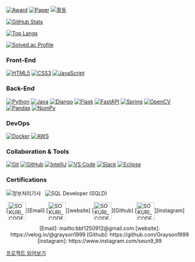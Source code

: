<!-- Award / Paper / 활동 배지 -->
[![Award](https://img.shields.io/badge/Award-최우수상-orange)](https://www.viva100.com/main/view.php?key=20240726010008085)
[![Paper](https://img.shields.io/badge/Paper-영상처리_기반_생체_정보_측정_방법_구현_및_분석-blue)](https://www.notion.so/24ef1b1598de4ecb9f6035fd9cc24ddb?pvs=21)
[![활동](https://img.shields.io/badge/활동-SSAFY%2013기-green)](https://www.ssafy.com)

[![GitHub Stats](https://github-readme-stats.vercel.app/api?username=Grayson1999&show_icons=true&theme=nord&hide=stars&count_private=true&show_icons=true)](https://github.com/Grayson1999) 

[![Top Langs](https://github-readme-stats.vercel.app/api/top-langs/?username=Grayson1999&layout=compact&theme=nord&hide=stars,contribs&count_private=true&show_icons=true)](https://github.com/Grayson1999)  

[![Solved.ac Profile](http://mazassumnida.wtf/api/v2/generate_badge?boj=bbt1250)](https://solved.ac/bbt1250/)


### Front-End
[![HTML5](https://img.shields.io/badge/HTML5-E34F26?style=flat-square&logo=html5&logoColor=white)](https://developer.mozilla.org/en-US/docs/Web/HTML)  [![CSS3](https://img.shields.io/badge/CSS3-1572B6?style=flat-square&logo=css3&logoColor=white)](https://developer.mozilla.org/en-US/docs/Web/CSS)  [![JavaScript](https://img.shields.io/badge/JavaScript-F7DF1E?style=flat-square&logo=javascript&logoColor=black)](https://developer.mozilla.org/en-US/docs/Web/JavaScript)

### Back-End
[![Python](https://img.shields.io/badge/Python-3776AB?style=flat-square&logo=python&logoColor=white)](https://www.python.org/)  [![Java](https://img.shields.io/badge/Java-ED8B00?style=flat-square&logo=java&logoColor=white)](https://www.java.com/) [![Django](https://img.shields.io/badge/Django-092E20?style=flat-square&logo=django&logoColor=white)](https://www.djangoproject.com/)  [![Flask](https://img.shields.io/badge/Flask-000000?style=flat-square&logo=flask&logoColor=white)](https://flask.palletsprojects.com/)  [![FastAPI](https://img.shields.io/badge/FastAPI-009688?style=flat-square&logo=fastapi&logoColor=white)](https://fastapi.tiangolo.com/) 
[![Spring](https://img.shields.io/badge/Spring-6DB33F?style=flat-square&logo=spring&logoColor=white)](https://spring.io/)  [![OpenCV](https://img.shields.io/badge/OpenCV-5C3EE8?style=flat-square&logo=opencv&logoColor=white)](https://opencv.org/)  [![Pandas](https://img.shields.io/badge/Pandas-150458?style=flat-square&logo=pandas&logoColor=white)](https://pandas.pydata.org/)  [![NumPy](https://img.shields.io/badge/NumPy-013243?style=flat-square&logo=numpy&logoColor=white)](https://numpy.org/) 

### DevOps
[![Docker](https://img.shields.io/badge/Docker-2496ED?style=flat-square&logo=docker&logoColor=white)](https://www.docker.com/)  [![AWS](https://img.shields.io/badge/AWS-232F3E?style=flat-square&logo=amazon-aws&logoColor=white)](https://aws.amazon.com/)

### Collaboration & Tools
[![Git](https://img.shields.io/badge/Git-F05032?style=flat-square&logo=git&logoColor=white)](https://git-scm.com/)  [![GitHub](https://img.shields.io/badge/GitHub-181717?style=flat-square&logo=github&logoColor=white)](https://github.com/)  [![IntelliJ](https://img.shields.io/badge/IntelliJ-000000?style=flat-square&logo=IntelliJ%20IDEA&logoColor=white)](https://www.jetbrains.com/idea/)  [![VS Code](https://img.shields.io/badge/VS%20Code-007ACC?style=flat-square&logo=visual-studio-code&logoColor=white)](https://code.visualstudio.com/)  [![Slack](https://img.shields.io/badge/Slack-4A154B?style=flat-square&logo=slack&logoColor=white)](https://slack.com/) [![Eclipse](https://img.shields.io/badge/Eclipse-2C2255?style=flat-square&logo=eclipse&logoColor=white)](https://www.eclipse.org/)



### Certifications
<p align="left">
  <img src="https://img.shields.io/badge/%EC%A0%95%EB%B3%B4%EC%B2%98%EB%A6%AC%EA%B8%B0%EC%82%AC-007ACC?style=for-the-badge&logo=code" alt="정보처리기사" />
  &nbsp;
  <img src="https://img.shields.io/badge/SQL%20Developer%20(SQLD)-009688?style=for-the-badge" alt="SQL Developer (SQLD)" />
</p>


[<img align="center" alt="SOKURI_CODE | Email" width="48px" src="https://img.icons8.com/color/48/gmail-new.png" />][Email] 
[<img align="center" alt="SOKURI_CODE | velog" width="48px" src="https://img.icons8.com/external-justicon-lineal-color-justicon/64/external-blog-graphic-design-justicon-lineal-color-justicon.png" />][website]
[<img align="center" alt="SOKURI_CODE | Github" width="48px" src="https://img.icons8.com/cute-clipart/64/github.png" />][Github] 
[<img align="center" alt="SOKURI_CODE | Instagram" width="48px" src="https://img.icons8.com/color/48/000000/instagram-new--v2.png" />][instagram]
<p align="center">
[Email]: mailto:bbt1250912@gmail.com 
[website]: https://velog.io/@grayson1999 
[Github]: https://github.com/Grayson1999
[instagram]: https://www.instagram.com/seun9_99 
</p>


[프로젝트 읽어보기](detail.md)
